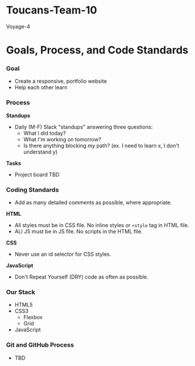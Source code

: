 # Toucans-Team-10
Voyage-4

# Goals, Process, and Code Standards

### Goal
- Create a responsive, portfolio website
- Help each other learn

### Process

**Standups**
- Daily (M-F) Slack "standups" answering three questions:
  - What I did today?
  - What I'm working on tomorrow?
  - Is there anything blocking my path? (ex. I need to learn x, I don't understand y)
  
**Tasks**
- Project board TBD

### Coding Standards
- Add as many detailed comments as possible, where appropriate.

**HTML**
- All styles must be in CSS file. No inline styles or `<style` tag in HTML file.
- ALl JS must be in JS file. No scripts in the HTML file.

**CSS**
- Never use an id selector for CSS styles.

**JavaScript**
- Don't Repeat Yourself (DRY) code as often as possible.

### Our Stack
- HTML5
- CSS3
  - Flexbox
  - Grid
- JavaScript

### Git and GitHub Process
- TBD
